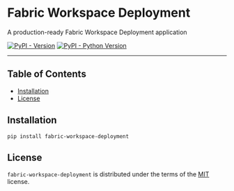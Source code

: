 # Fabric Workspace Deployment

A production-ready Fabric Workspace Deployment application

[![PyPI - Version](https://img.shields.io/pypi/v/fabric-workspace-deployment.svg)](https://pypi.org/project/fabric-workspace-deployment)
[![PyPI - Python Version](https://img.shields.io/pypi/pyversions/fabric-workspace-deployment.svg)](https://pypi.org/project/fabric-workspace-deployment)

-----

## Table of Contents

- [Installation](#installation)
- [License](#license)

## Installation

```console
pip install fabric-workspace-deployment
```

## License

`fabric-workspace-deployment` is distributed under the terms of the [MIT](https://spdx.org/licenses/MIT.html) license.
